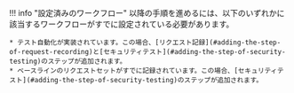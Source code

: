 !!! info "設定済みのワークフロー"
    以降の手順を進めるには、以下のいずれかに該当するワークフローがすでに設定されている必要があります。

    * テスト自動化が実装されています。この場合、[リクエスト記録](#adding-the-step-of-request-recording)と[セキュリティテスト](#adding-the-step-of-security-testing)のステップが追加されます。
    * ベースラインのリクエストセットがすでに記録されています。この場合、[セキュリティテスト](#adding-the-step-of-security-testing)のステップが追加されます。